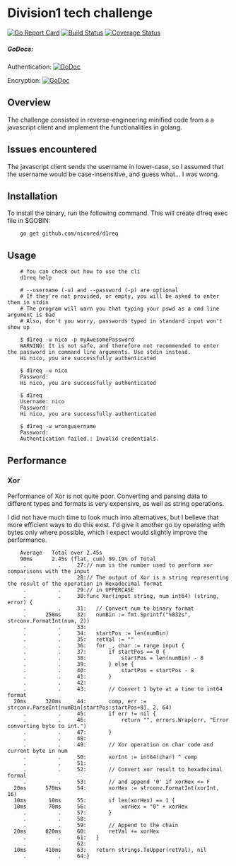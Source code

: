 # Division1 tech challenge

[![Go Report Card](https://goreportcard.com/badge/github.com/nicored/d1req)](https://goreportcard.com/report/github.com/nicored/d1req) [![Build Status](https://travis-ci.org/nicored/d1req.svg)](https://travis-ci.org/nicored/d1req) [![Coverage Status](https://coveralls.io/repos/github/nicored/d1req/badge.svg?branch=master)](https://coveralls.io/github/nicored/d1req?branch=master)

##### GoDocs: 
Authentication: [![GoDoc](https://godoc.org/github.com/nicored/d1req/src/authentication?status.svg)](https://godoc.org/github.com/nicored/d1req/src/authentication) 

Encryption: [![GoDoc](https://godoc.org/github.com/nicored/d1req/src/encryption?status.svg)](https://godoc.org/github.com/nicored/d1req/src/encryption)

## Overview

The challenge consisted in reverse-engineering minified code from a
a javascript client and implement the functionalities in golang.

## Issues encountered

The javascript client sends the username in lower-case, so I assumed
that the username would be case-insensitive, and guess what... I was wrong.

## Installation

To install the binary, run the following command. This will create d1req exec
file in $GOBIN:

```shell
    go get github.com/nicored/d1req
```

## Usage

```shell
    # You can check out how to use the cli
    d1req help
```

```shell
    # --username (-u) and --password (-p) are optional
    # If they're not provided, or empty, you will be asked to enter them in stdin
    # The program will warn you that typing your pswd as a cmd line argument is bad
    # Also, don't you worry, passwords typed in standard input won't show up
    
    $ d1req -u nico -p myAwesomePassword
    WARNING: It is not safe, and therefore not recommended to enter the password in command line arguments. Use stdin instead.
    Hi nico, you are successfully authenticated
    
    $ d1req -u nico
    Password: 
    Hi nico, you are successfully authenticated
    
    $ d1req
    Username: nico
    Password: 
    Hi nico, you are successfully authenticated
    
    $ d1req -u wrongusername
    Password:
    Authentication failed.: Invalid credentials.
```

## Performance

### Xor

Performance of Xor is not quite poor. Converting and parsing data to different types
and formats is very expensive, as well as string operations. 

I did not have much time to look much into alternatives, but I believe that
more efficient ways to do this exist. I'd give it another go by operating with bytes only
where possible, which I expect would slightly improve the performance.

        Average   Total over 2.45s
        90ms      2.45s (flat, cum) 99.19% of Total
         .          .     27:// num is the number used to perform xor comparisons with the input
         .          .     28:// The output of Xor is a string representing the result of the operation in Hexadecimal format
         .          .     29:// in UPPERCASE
         .          .     30:func Xor(input string, num int64) (string, error) {
         .          .     31:	// Convert num to binary format
         .      250ms     32:	numBin := fmt.Sprintf("%032s", strconv.FormatInt(num, 2))
         .          .     33:
         .          .     34:	startPos := len(numBin)
         .          .     35:	retVal := ""
         .          .     36:	for _, char := range input {
         .          .     37:		if startPos == 0 {
         .          .     38:			startPos = len(numBin) - 8
         .          .     39:		} else {
         .          .     40:			startPos = startPos - 8
         .          .     41:		}
         .          .     42:
         .          .     43:		// Convert 1 byte at a time to int64 format
      20ms      320ms     44:		comp, err := strconv.ParseInt(numBin[startPos:startPos+8], 2, 64)
         .          .     45:		if err != nil {
         .          .     46:			return "", errors.Wrap(err, "Error converting byte to int.")
         .          .     47:		}
         .          .     48:
         .          .     49:		// Xor operation on char code and current byte in num
         .          .     50:		xorInt := int64(char) ^ comp
         .          .     51:
         .          .     52:		// Convert xor result to hexadecimal formal
         .          .     53:		// and append '0' if xorHex <= F
      20ms      570ms     54:		xorHex := strconv.FormatInt(xorInt, 16)
      10ms       10ms     55:		if len(xorHex) == 1 {
      10ms       70ms     56:			xorHex = "0" + xorHex
         .          .     57:		}
         .          .     58:
         .          .     59:		// Append to the chain
      20ms      820ms     60:		retVal += xorHex
         .          .     61:	}
         .          .     62:
      10ms      410ms     63:	return strings.ToUpper(retVal), nil
         .          .     64:}
